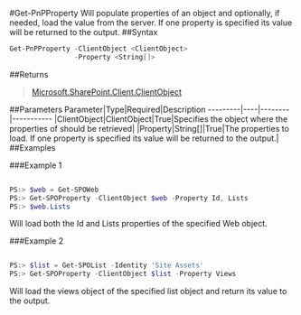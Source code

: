 #Get-PnPProperty
Will populate properties of an object and optionally, if needed, load the value from the server. If one property is specified its value will be returned to the output.
##Syntax
```powershell
Get-PnPProperty -ClientObject <ClientObject>
                -Property <String[]>
```


##Returns
>[Microsoft.SharePoint.Client.ClientObject](https://msdn.microsoft.com/en-us/library/microsoft.sharepoint.client.clientobject.aspx)

##Parameters
Parameter|Type|Required|Description
---------|----|--------|-----------
|ClientObject|ClientObject|True|Specifies the object where the properties of should be retrieved|
|Property|String[]|True|The properties to load. If one property is specified its value will be returned to the output.|
##Examples

###Example 1
```powershell

PS:> $web = Get-SPOWeb
PS:> Get-SPOProperty -ClientObject $web -Property Id, Lists
PS:> $web.Lists
```
Will load both the Id and Lists properties of the specified Web object.

###Example 2
```powershell

PS:> $list = Get-SPOList -Identity 'Site Assets'
PS:> Get-SPOProperty -ClientObject $list -Property Views
```
Will load the views object of the specified list object and return its value to the output.

